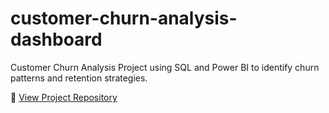 # customer-churn-analysis-dashboard
Customer Churn Analysis Project using SQL and Power BI to identify churn patterns and retention strategies.

🔗 [View Project Repository](https://github.com/VandanaSingh14/customer-churn-analysis-dashboard)
